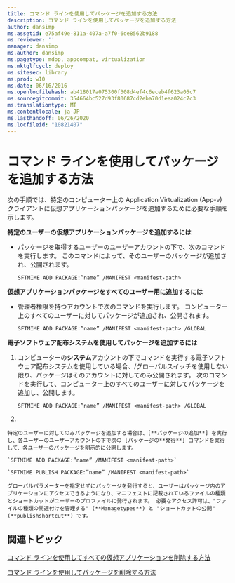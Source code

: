 ```yaml
---
title: コマンド ラインを使用してパッケージを追加する方法
description: コマンド ラインを使用してパッケージを追加する方法
author: dansimp
ms.assetid: e75af49e-811a-407a-a7f0-6de8562b9188
ms.reviewer: ''
manager: dansimp
ms.author: dansimp
ms.pagetype: mdop, appcompat, virtualization
ms.mktglfcycl: deploy
ms.sitesec: library
ms.prod: w10
ms.date: 06/16/2016
ms.openlocfilehash: ab418017a075300f308d4ef4c6eceb4f623a05c7
ms.sourcegitcommit: 354664bc527d93f80687cd2eba70d1eea024c7c3
ms.translationtype: MT
ms.contentlocale: ja-JP
ms.lasthandoff: 06/26/2020
ms.locfileid: "10821407"
---
```

# コマンド ラインを使用してパッケージを追加する方法


次の手順では、特定のコンピューター上の Application Virtualization (App-v) クライアントに仮想アプリケーションパッケージを追加するために必要な手順を示します。

**特定のユーザーの仮想アプリケーションパッケージを追加するには**

-   パッケージを取得するユーザーのユーザーアカウントの下で、次のコマンドを実行します。 このコマンドによって、そのユーザーのパッケージが追加され、公開されます。

    `SFTMIME ADD PACKAGE:”name” /MANIFEST <manifest-path>`

**仮想アプリケーションパッケージをすべてのユーザー用に追加するには**

-   管理者権限を持つアカウントで次のコマンドを実行します。 コンピューター上のすべてのユーザーに対してパッケージが追加され、公開されます。

    `SFTMIME ADD PACKAGE:”name” /MANIFEST <manifest-path> /GLOBAL`

**電子ソフトウェア配布システムを使用してパッケージを追加するには**

1.  コンピューターの**システム**アカウントの下でコマンドを実行する電子ソフトウェア配布システムを使用している場合、/グローバルスイッチを使用しない限り、パッケージはそのアカウントに対してのみ公開されます。 次のコマンドを実行して、コンピューター上のすべてのユーザーに対してパッケージを追加し、公開します。

    `SFTMIME ADD PACKAGE:”name” /MANIFEST <manifest-path> /GLOBAL`

2.  

    特定のユーザーに対してのみパッケージを追加する場合は、[**パッケージの追加**] を実行し、各ユーザーのユーザーアカウントの下で次の [パッケージの**発行**] コマンドを実行して、各ユーザーのパッケージを明示的に公開します。

    `SFTMIME ADD PACKAGE:”name” /MANIFEST <manifest-path>`

    `SFTMIME PUBLISH PACKAGE:”name” /MANIFEST <manifest-path>`

    グローバルパラメーターを指定せずにパッケージを発行すると、ユーザーはパッケージ内のアプリケーションにアクセスできるようになり、マニフェストに記載されているファイルの種類とショートカットがユーザーのプロファイルに発行されます。 必要なアクセス許可は、"ファイルの種類の関連付けを管理する" (**Managetypes**) と "ショートカットの公開" (**publishshortcut**) です。

## 関連トピック


[コマンド ラインを使用してすべての仮想アプリケーションを削除する方法](how-to-delete-all-virtual-applications-by-using-the-command-line.md)

[コマンド ラインを使用してパッケージを削除する方法](how-to-remove-a-package-by-using-the-command-line.md)

 

 






